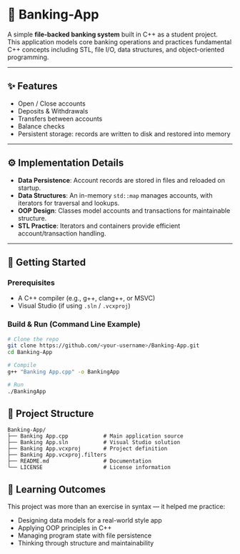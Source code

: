 # 🏦 Banking-App  

A simple **file-backed banking system** built in C++ as a student project.  
This application models core banking operations and practices fundamental C++ concepts including STL, file I/O, data structures, and object-oriented programming.  

---

## ✨ Features  
- Open / Close accounts  
- Deposits & Withdrawals  
- Transfers between accounts  
- Balance checks  
- Persistent storage: records are written to disk and restored into memory  

---

## ⚙️ Implementation Details  
- **Data Persistence**: Account records are stored in files and reloaded on startup.  
- **Data Structures**: An in-memory `std::map` manages accounts, with iterators for traversal and lookups.  
- **OOP Design**: Classes model accounts and transactions for maintainable structure.  
- **STL Practice**: Iterators and containers provide efficient account/transaction handling.  

---

## 🚀 Getting Started  

### Prerequisites  
- A C++ compiler (e.g., g++, clang++, or MSVC)  
- Visual Studio (if using `.sln` / `.vcxproj`)  

### Build & Run (Command Line Example)  
```bash
# Clone the repo
git clone https://github.com/<your-username>/Banking-App.git
cd Banking-App

# Compile
g++ "Banking App.cpp" -o BankingApp

# Run
./BankingApp
```
## 📂 Project Structure  

```plaintext
Banking-App/
├── Banking App.cpp           # Main application source
├── Banking App.sln           # Visual Studio solution
├── Banking App.vcxproj       # Project definition
├── Banking App.vcxproj.filters
├── README.md                 # Documentation
└── LICENSE                   # License information
```

## 🎯 Learning Outcomes  
This project was more than an exercise in syntax — it helped me practice:  
- Designing data models for a real-world style app  
- Applying OOP principles in C++  
- Managing program state with file persistence  
- Thinking through structure and maintainability  

